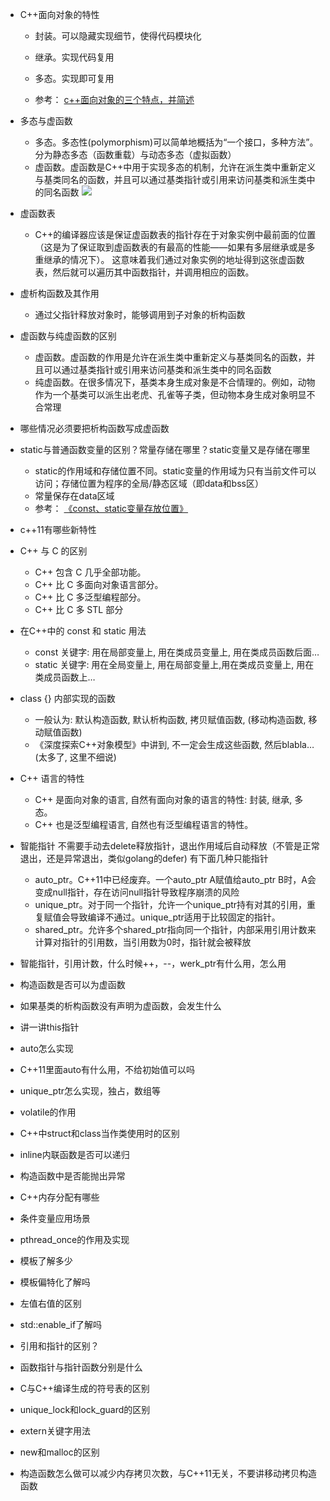 - C++面向对象的特性
    - 封装。可以隐藏实现细节，使得代码模块化
    - 继承。实现代码复用
    - 多态。实现即可复用
  
    - 参考： [c++面向对象的三个特点，并简述](https://blog.csdn.net/IOT_SHUN/article/details/79674293)

- 多态与虚函数
    - 多态。多态性(polymorphism)可以简单地概括为“一个接口，多种方法”。分为静态多态（函数重载）与动态多态（虚拟函数）
    - 虚函数。虚函数是C++中用于实现多态的机制，允许在派生类中重新定义与基类同名的函数，并且可以通过基类指针或引用来访问基类和派生类中的同名函数
![](http://images-1251273400.cosgz.myqcloud.com/20201008154929.png)

- 虚函数表
    - C++的编译器应该是保证虚函数表的指针存在于对象实例中最前面的位置（这是为了保证取到虚函数表的有最高的性能——如果有多层继承或是多重继承的情况下）。 这意味着我们通过对象实例的地址得到这张虚函数表，然后就可以遍历其中函数指针，并调用相应的函数。

- 虚析构函数及其作用
    - 通过父指针释放对象时，能够调用到子对象的析构函数

- 虚函数与纯虚函数的区别
    - 虚函数。虚函数的作用是允许在派生类中重新定义与基类同名的函数，并且可以通过基类指针或引用来访问基类和派生类中的同名函数
    - 纯虚函数。在很多情况下，基类本身生成对象是不合情理的。例如，动物作为一个基类可以派生出老虎、孔雀等子类，但动物本身生成对象明显不合常理

- 哪些情况必须要把析构函数写成虚函数

- static与普通函数变量的区别？常量存储在哪里？static变量又是存储在哪里
    - static的作用域和存储位置不同。static变量的作用域为只有当前文件可以访问；存储位置为程序的全局/静态区域（即data和bss区）
    - 常量保存在data区域
    - 参考： [《const、static变量存放位置》](https://blog.csdn.net/lxw907304340/article/details/79982824)

- c++11有哪些新特性


- C++ 与 C 的区别
    - C++ 包含 C 几乎全部功能。
    - C++ 比 C 多面向对象语言部分。
    - C++ 比 C 多泛型编程部分。
    - C++ 比 C 多 STL 部分

- 在C++中的 const 和 static 用法
    - const 关键字: 用在局部变量上, 用在类成员变量上, 用在类成员函数后面…
    - static 关键字: 用在全局变量上, 用在局部变量上,用在类成员变量上, 用在类成员函数上…

- class {} 内部实现的函数
    - 一般认为: 默认构造函数, 默认析构函数, 拷贝赋值函数, (移动构造函数, 移动赋值函数)
    - 《深度探索C++对象模型》中讲到, 不一定会生成这些函数, 然后blabla…(太多了, 这里不细说)

- C++ 语言的特性
    - C++ 是面向对象的语言, 自然有面向对象的语言的特性: 封装, 继承, 多态。
    - C++ 也是泛型编程语言, 自然也有泛型编程语言的特性。

- 智能指针
    不需要手动去delete释放指针，退出作用域后自动释放（不管是正常退出，还是异常退出，类似golang的defer)
    有下面几种只能指针
    - auto_ptr。C++11中已经废弃。一个auto_ptr A赋值给auto_ptr B时，A会变成null指针，存在访问null指针导致程序崩溃的风险
    - unique_ptr。对于同一个指针，允许一个unique_ptr持有对其的引用，重复赋值会导致编译不通过。unique_ptr适用于比较固定的指针。
    - shared_ptr。允许多个shared_ptr指向同一个指针，内部采用引用计数来计算对指针的引用数，当引用数为0时，指针就会被释放

- 智能指针，引用计数，什么时候++，--，werk_ptr有什么用，怎么用

- 构造函数是否可以为虚函数
- 如果基类的析构函数没有声明为虚函数，会发生什么


- 讲一讲this指针

- auto怎么实现
- C++11里面auto有什么用，不给初始值可以吗

- unique_ptr怎么实现，独占，数组等
- volatile的作用

- C++中struct和class当作类使用时的区别

- inline内联函数是否可以递归

- 构造函数中是否能抛出异常

- C++内存分配有哪些

- 条件变量应用场景

- pthread_once的作用及实现

- 模板了解多少

- 模板偏特化了解吗

- 左值右值的区别

- std::enable_if了解吗



- 引用和指针的区别？

- 函数指针与指针函数分别是什么

- C与C++编译生成的符号表的区别

- unique_lock和lock_guard的区别

- extern关键字用法

- new和malloc的区别

- 构造函数怎么做可以减少内存拷贝次数，与C++11无关，不要讲移动拷贝构造函数
